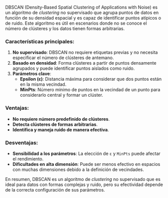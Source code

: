 DBSCAN (Density-Based Spatial Clustering of Applications with Noise) es un algoritmo de *clustering* no supervisado que agrupa puntos de datos en función de su densidad espacial y es capaz de identificar puntos atípicos o de ruido. Este algoritmo es útil en escenarios donde no se conoce el número de clústeres y los datos tienen formas arbitrarias.

### Características principales:
1. **No supervisado**: DBSCAN no requiere etiquetas previas y no necesita especificar el número de clústeres de antemano.
2. **Basado en densidad**: Forma clústeres a partir de puntos densamente agrupados y puede identificar puntos aislados como ruido.
3. **Parámetros clave**:
   - **Epsilon (ε)**: Distancia máxima para considerar que dos puntos están en la misma vecindad.
   - **MinPts**: Número mínimo de puntos en la vecindad de un punto para considerarlo central y formar un clúster.

### Ventajas:
- **No requiere número predefinido de clústeres**.
- **Detecta clústeres de formas arbitrarias**.
- **Identifica y maneja ruido de manera efectiva**.

### Desventajas:
- **Sensibilidad a los parámetros**: La elección de `ε` y `MinPts` puede afectar el rendimiento.
- **Dificultades en alta dimensión**: Puede ser menos efectivo en espacios con muchas dimensiones debido a la definición de vecindades.

En resumen, DBSCAN es un algoritmo de *clustering* no supervisado que es ideal para datos con formas complejas y ruido, pero su efectividad depende de la correcta configuración de sus parámetros.
